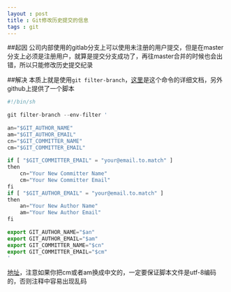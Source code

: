 ```yaml
---
layout : post 
title : Git修改历史提交的信息
tags : git
---
```


##起因
公司内部使用的gitlab分支上可以使用未注册的用户提交，但是在master分支上必须是注册用户，就算是提交分支成功了，再往master合并的时候也会出错，所以只能修改历史提交纪录

##解决
本质上就是使用`git filter-branch`，[这里](https://www.kernel.org/pub/software/scm/git/docs/git-filter-branch.html)是这个命令的详细文档，另外github上提供了一个脚本


``` javascript
#!/bin/sh
 
git filter-branch --env-filter '
 
an="$GIT_AUTHOR_NAME"
am="$GIT_AUTHOR_EMAIL"
cn="$GIT_COMMITTER_NAME"
cm="$GIT_COMMITTER_EMAIL"
 
if [ "$GIT_COMMITTER_EMAIL" = "your@email.to.match" ]
then
    cn="Your New Committer Name"
    cm="Your New Committer Email"
fi
if [ "$GIT_AUTHOR_EMAIL" = "your@email.to.match" ]
then
    an="Your New Author Name"
    am="Your New Author Email"
fi
 
export GIT_AUTHOR_NAME="$an"
export GIT_AUTHOR_EMAIL="$am"
export GIT_COMMITTER_NAME="$cn"
export GIT_COMMITTER_EMAIL="$cm"
'

```

[地址](https://help.github.com/articles/changing-author-info)，注意如果你把cm或者am换成中文的，一定要保证脚本文件是utf-8编码的，否则注释中容易出现乱码
